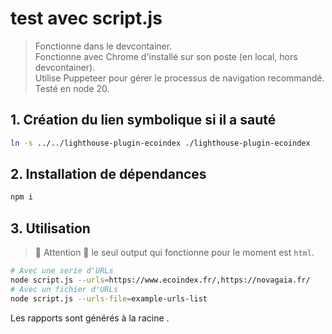 # test avec script.js

> Fonctionne dans le devcontainer.  
> Fonctionne avec Chrome d'installé sur son poste (en local, hors devcontainer).  
> Utilise Puppeteer pour gérer le processus de navigation recommandé.  
> Testé en node 20.

## 1. Création du lien symbolique si il a sauté

```bash
ln -s ../../lighthouse-plugin-ecoindex ./lighthouse-plugin-ecoindex
```

## 2. Installation de dépendances

```bash
npm i
```

## 3. Utilisation

> 🔴 Attention 🔴 le seul output qui fonctionne pour le moment est `html`.

```bash
# Avec une serie d'URLs
node script.js --urls=https://www.ecoindex.fr/,https://novagaia.fr/
# Avec un fichier d'URLs
node script.js --urls-file=example-urls-list
```

Les rapports sont générés à la racine .
